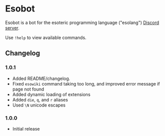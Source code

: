 # Esobot

Esobot is a bot for the esoteric programming language ("esolang") [Discord server](https://discord.gg/3UXSK5p).

Use `!help` to view available commands.

## Changelog

### 1.0.1
* Added README/changelog.
* Fixed `esowiki` command taking too long, and improved error message if page not found
* Added dynamic loading of extensions
* Added `die`, `q`, and `r` aliases
* Used `\N` unicode escapes

### 1.0.0
* Initial release
